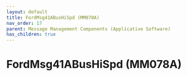 ```yaml
---
layout: default
title: FordMsg41ABusHiSpd (MM078A)
nav_order: 17
parent: Message Management Components (Applicative Software)
has_children: true
---
```

# FordMsg41ABusHiSpd (MM078A)
